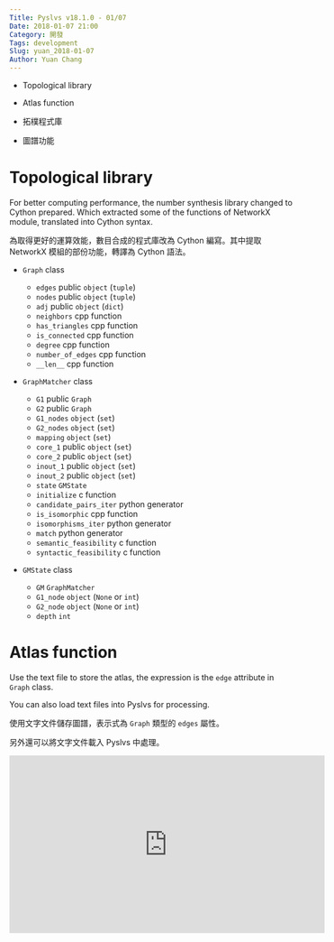```yaml
---
Title: Pyslvs v18.1.0 - 01/07
Date: 2018-01-07 21:00
Category: 開發
Tags: development
Slug: yuan_2018-01-07
Author: Yuan Chang
---
```


+ Topological library
+ Atlas function

+ 拓樸程式庫
+ 圖譜功能

<!-- PELICAN_END_SUMMARY -->

Topological library
===

For better computing performance, the number synthesis library changed to Cython prepared. Which extracted some of the functions of NetworkX module, translated into Cython syntax.

為取得更好的運算效能，數目合成的程式庫改為 Cython 編寫。其中提取 NetworkX 模組的部份功能，轉譯為 Cython 語法。

+ `Graph` class
    - `edges` public `object` (`tuple`)
    - `nodes` public `object` (`tuple`)
    - `adj` public `object` (`dict`)
    - `neighbors` cpp function
    - `has_triangles` cpp function
    - `is_connected` cpp function
    - `degree` cpp function
    - `number_of_edges` cpp function
    - `__len__` cpp function

+ `GraphMatcher` class
    - `G1` public `Graph`
    - `G2` public `Graph`
    - `G1_nodes` `object` (`set`)
    - `G2_nodes` `object` (`set`)
    - `mapping` `object` (`set`)
    - `core_1` public `object` (`set`)
    - `core_2` public `object` (`set`)
    - `inout_1` public `object` (`set`)
    - `inout_2` public `object` (`set`)
    - `state` `GMState`
    - `initialize` c function
    - `candidate_pairs_iter` python generator
    - `is_isomorphic` cpp function
    - `isomorphisms_iter` python generator
    - `match` python generator
    - `semantic_feasibility` c function
    - `syntactic_feasibility` c function

+ `GMState` class
    - `GM` `GraphMatcher`
    - `G1_node` `object` (`None` or `int`)
    - `G2_node` `object` (`None` or `int`)
    - `depth` `int`

Atlas function
===

Use the text file to store the atlas, the expression is the `edge` attribute in ` Graph` class.

You can also load text files into Pyslvs for processing.

使用文字文件儲存圖譜，表示式為 `Graph` 類型的 `edges` 屬性。

另外還可以將文字文件載入 Pyslvs 中處理。

<iframe width="560" height="315" src="https://www.youtube.com/embed/RzD6_WKJjVM" frameborder="0" gesture="media" allow="encrypted-media" allowfullscreen></iframe>